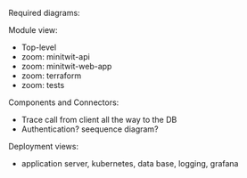 
Required diagrams:

Module view:
- Top-level
- zoom: minitwit-api
- zoom: minitwit-web-app
- zoom: terraform
- zoom: tests

Components and Connectors:
- Trace call from client all the way to the DB
- Authentication? seequence diagram?

Deployment views:
- application server, kubernetes, data base, logging, grafana








